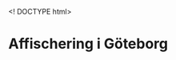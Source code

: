 <! DOCTYPE html> 
<htlm> 
<head>
  <title>posterman i GBG</title>
</head>
<body>
  <div>
    <h1>Affischering i Göteborg</h1>
    <p><bold poster man göteborg har jobbat since i 2016></p>
  </div>



  
</body>
</html>
